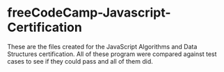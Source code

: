 # freeCodeCamp-Javascript-Certification
These are the files created for the JavaScript Algorithms and Data Structures certification. All of these program were compared against test cases to see if they could pass and all of them did.

